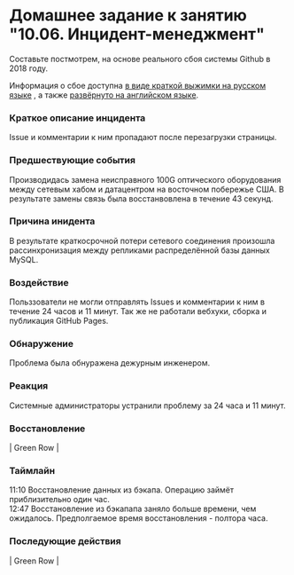 # Домашнее задание к занятию "10.06. Инцидент-менеджмент"


Составьте постмотрем, на основе реального сбоя системы Github в 2018 году.

Информация о сбое доступна [в виде краткой выжимки на русском языке](https://habr.com/ru/post/427301/) , а
также [развёрнуто на английском языке](https://github.blog/2018-10-30-oct21-post-incident-analysis/).

### Краткое описание инцидента             
Issue и комментарии к ним пропадают после перезагрузки страницы.

### Предшествующие события
Производидась замена неисправного 100G оптического оборудования между сетевым хабом и датацентром на восточном побережье США. В результате замены связь была восстанвовлена в течение 43 секунд.

### Причина инидента
В результате краткосрочной потери сетевого соединения произошла рассинхронизация между репликами распределённой базы данных  MySQL.

### Воздействие
Польззователи не могли отправлять Issues и комментарии к ним в течение 24 часов и 11 минут. Так же не работали вебхуки, сборка и публикация GitHub Pages.

### Обнаружение
Проблема была обнуражена дежурным инженером.

### Реакция
Системные администраторы устранили проблему за 24 часа и 11 минут.

### Восстановление       
| Green Row |

### Таймлайн
11:10 Восстановление данных из бэкапа. Операцию займёт приблизительно один час.  
12:47 Восстановление из бэкапапа заняло больше времени, чем ожидалось. Предполгаемое время восстановления - полтора часа. 

### Последующие действия
| Green Row |

<!--
## Задача повышенной сложности

Прослушайте [симуляцию аудиозаписи о инциденте](https://youtu.be/vw6I5DYWkNA?t=1), предоставленную 
разработчиками инструмента для автоматизации инцидент-менеджмента PagerDuty.

На основании этой аудиозаписи попробуйте составить сообщения для пользователей о данном инциденте.

Должно быть 3 сообщения о:
- начале инцидента
- продолжающихся работах
- окончании инцидента и возвращении к штатной работе

---

### Как оформить ДЗ?

Выполненное домашнее задание пришлите ссылкой на .md-файл в вашем репозитории.

---

-->
